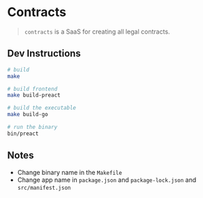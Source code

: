 # Contracts

>  `contracts` is a SaaS for creating all legal contracts.

## Dev Instructions

```sh
# build
make

# build frontend
make build-preact

# build the executable
make build-go

# run the binary
bin/preact
```

## Notes

- Change binary name in the `Makefile`
- Change app name in `package.json` and `package-lock.json` and `src/manifest.json`